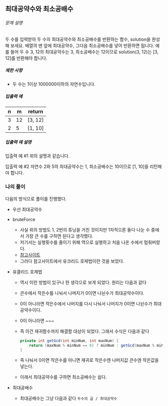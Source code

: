 ## 최대공약수와 최소공배수

###### 문제 설명

두 수를 입력받아 두 수의 최대공약수와 최소공배수를 반환하는 함수, solution을 완성해 보세요. 배열의 맨 앞에 최대공약수, 그다음 최소공배수를 넣어 반환하면 됩니다. 예를 들어 두 수 3, 12의 최대공약수는 3, 최소공배수는 12이므로 solution(3, 12)는 [3, 12]를 반환해야 합니다.

##### 제한 사항

- 두 수는 1이상 1000000이하의 자연수입니다.

##### 입출력 예

| n    | m    | return  |
| ---- | ---- | ------- |
| 3    | 12   | [3, 12] |
| 2    | 5    | [1, 10] |

##### 입출력 예 설명

입출력 예 #1
위의 설명과 같습니다.

입출력 예 #2
자연수 2와 5의 최대공약수는 1, 최소공배수는 10이므로 [1, 10]을 리턴해야 합니다.

### 나의 풀이

다음의 방식으로 풀이를 진행했다.

- 우선 최대공약수

- bruteForce
  - 사실 위의 방법도 1, 2번의 튜닝을 거친 것이지만 1차적으론 둘다 나눈 수 중에서 가장 큰 수를 구하면 된다고 생각했다.
  - 저기서는 실행횟수를 줄이기 위해 역으로 실행하고 처음 나온 수에서 멈춰버렸다.
  - [참고사이트](https://opentutorials.org/course/1685/9533)
  - 그러다 참고사이트에서 유크리드 호제법이란 것을 보았다.

- 유클리드 호제법

  - 역시 이런 방법이 있구나 한 생각으로 보게 되었다. 원리는 다음과 같다

  - 큰수에서 작은수를 나눠서 나머지가 0이면 나뉜수가 최대공약수이다.

  - 0이 아니라면 작은수에서 나머지를 다시 나눠서 나머지가 0이면 나뉜수가 최대공약수이다.

  - 0이 아니라면 ~~~

  - 즉 이건 재귀함수까지 해결할 대상이 되었다. 그래서 수식은 다음과 같다

    ```java
    private int getGcd(int minNum, int maxNum) {
        return (maxNum % minNum == 0) ? minNum : getGcd(maxNum % minNum, minNum);
    }
    ```

  - 즉 나눠서 0이면 작은수를 아니면 재귀로 작은수엔 나머지값 큰수엔 작은값을 넣는다.

  - 이래서 최대공약수를 구하면 최소공배수는 쉽다.

- 최대공배수

  - 최대공배수는 그냥 다음과 같다 ```두수의 곱 / 최대공약수``` 